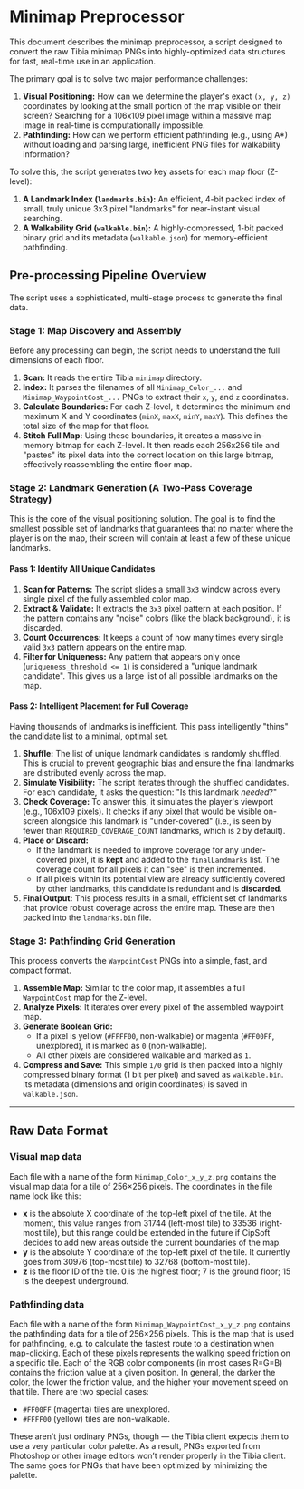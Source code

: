 # Minimap Preprocessor

This document describes the minimap preprocessor, a script designed to convert the raw Tibia minimap PNGs into highly-optimized data structures for fast, real-time use in an application.

The primary goal is to solve two major performance challenges:

1.  **Visual Positioning:** How can we determine the player's exact `(x, y, z)` coordinates by looking at the small portion of the map visible on their screen? Searching for a 106x109 pixel image within a massive map image in real-time is computationally impossible.
2.  **Pathfinding:** How can we perform efficient pathfinding (e.g., using A\*) without loading and parsing large, inefficient PNG files for walkability information?

To solve this, the script generates two key assets for each map floor (Z-level):

1.  **A Landmark Index (`landmarks.bin`):** An efficient, 4-bit packed index of small, truly unique 3x3 pixel "landmarks" for near-instant visual searching.
2.  **A Walkability Grid (`walkable.bin`):** A highly-compressed, 1-bit packed binary grid and its metadata (`walkable.json`) for memory-efficient pathfinding.

## Pre-processing Pipeline Overview

The script uses a sophisticated, multi-stage process to generate the final data.

### Stage 1: Map Discovery and Assembly

Before any processing can begin, the script needs to understand the full dimensions of each floor.

1.  **Scan:** It reads the entire Tibia `minimap` directory.
2.  **Index:** It parses the filenames of all `Minimap_Color_...` and `Minimap_WaypointCost_...` PNGs to extract their `x`, `y`, and `z` coordinates.
3.  **Calculate Boundaries:** For each Z-level, it determines the minimum and maximum X and Y coordinates (`minX`, `maxX`, `minY`, `maxY`). This defines the total size of the map for that floor.
4.  **Stitch Full Map:** Using these boundaries, it creates a massive in-memory bitmap for each Z-level. It then reads each 256x256 tile and "pastes" its pixel data into the correct location on this large bitmap, effectively reassembling the entire floor map.

### Stage 2: Landmark Generation (A Two-Pass Coverage Strategy)

This is the core of the visual positioning solution. The goal is to find the smallest possible set of landmarks that guarantees that no matter where the player is on the map, their screen will contain at least a few of these unique landmarks.

#### Pass 1: Identify All Unique Candidates

1.  **Scan for Patterns:** The script slides a small `3x3` window across every single pixel of the fully assembled color map.
2.  **Extract & Validate:** It extracts the `3x3` pixel pattern at each position. If the pattern contains any "noise" colors (like the black background), it is discarded.
3.  **Count Occurrences:** It keeps a count of how many times every single valid `3x3` pattern appears on the entire map.
4.  **Filter for Uniqueness:** Any pattern that appears only once (`uniqueness_threshold <= 1`) is considered a "unique landmark candidate". This gives us a large list of all possible landmarks on the map.

#### Pass 2: Intelligent Placement for Full Coverage

Having thousands of landmarks is inefficient. This pass intelligently "thins" the candidate list to a minimal, optimal set.

1.  **Shuffle:** The list of unique landmark candidates is randomly shuffled. This is crucial to prevent geographic bias and ensure the final landmarks are distributed evenly across the map.
2.  **Simulate Visibility:** The script iterates through the shuffled candidates. For each candidate, it asks the question: "Is this landmark _needed_?"
3.  **Check Coverage:** To answer this, it simulates the player's viewport (e.g., 106x109 pixels). It checks if any pixel that would be visible on-screen alongside this landmark is "under-covered" (i.e., is seen by fewer than `REQUIRED_COVERAGE_COUNT` landmarks, which is `2` by default).
4.  **Place or Discard:**
    - If the landmark is needed to improve coverage for any under-covered pixel, it is **kept** and added to the `finalLandmarks` list. The coverage count for all pixels it can "see" is then incremented.
    - If all pixels within its potential view are already sufficiently covered by other landmarks, this candidate is redundant and is **discarded**.
5.  **Final Output:** This process results in a small, efficient set of landmarks that provide robust coverage across the entire map. These are then packed into the `landmarks.bin` file.

### Stage 3: Pathfinding Grid Generation

This process converts the `WaypointCost` PNGs into a simple, fast, and compact format.

1.  **Assemble Map:** Similar to the color map, it assembles a full `WaypointCost` map for the Z-level.
2.  **Analyze Pixels:** It iterates over every pixel of the assembled waypoint map.
3.  **Generate Boolean Grid:**
    - If a pixel is yellow (`#FFFF00`, non-walkable) or magenta (`#FF00FF`, unexplored), it is marked as `0` (non-walkable).
    - All other pixels are considered walkable and marked as `1`.
4.  **Compress and Save:** This simple `1/0` grid is then packed into a highly compressed binary format (1 bit per pixel) and saved as `walkable.bin`. Its metadata (dimensions and origin coordinates) is saved in `walkable.json`.

---

## Raw Data Format

### Visual map data

Each file with a name of the form `Minimap_Color_x_y_z.png` contains the visual map data for a tile of 256×256 pixels. The coordinates in the file name look like this:

- **x** is the absolute X coordinate of the top-left pixel of the tile. At the moment, this value ranges from 31744 (left-most tile) to 33536 (right-most tile), but this range could be extended in the future if CipSoft decides to add new areas outside the current boundaries of the map.
- **y** is the absolute Y coordinate of the top-left pixel of the tile. It currently goes from 30976 (top-most tile) to 32768 (bottom-most tile).
- **z** is the floor ID of the tile. 0 is the highest floor; 7 is the ground floor; 15 is the deepest underground.

### Pathfinding data

Each file with a name of the form `Minimap_WaypointCost_x_y_z.png` contains the pathfinding data for a tile of 256×256 pixels. This is the map that is used for pathfinding, e.g. to calculate the fastest route to a destination when map-clicking. Each of these pixels represents the walking speed friction on a specific tile. Each of the RGB color components (in most cases R=G=B) contains the friction value at a given position. In general, the darker the color, the lower the friction value, and the higher your movement speed on that tile. There are two special cases:

- `#FF00FF` (magenta) tiles are unexplored.
- `#FFFF00` (yellow) tiles are non-walkable.

These aren’t just ordinary PNGs, though — the Tibia client expects them to use a very particular color palette. As a result, PNGs exported from Photoshop or other image editors won’t render properly in the Tibia client. The same goes for PNGs that have been optimized by minimizing the palette.
